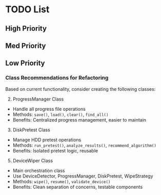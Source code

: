 # TODO List

## High Priority


## Med Priority


## Low Priority

### Class Recommendations for Refactoring

Based on current functionality, consider creating the following classes:


2. ProgressManager Class
- Handle all progress file operations
- Methods: `save()`, `load()`, `clear()`, `find_all()`
- Benefits: Centralized progress management, easier to maintain

3. DiskPretest Class
- Manage HDD pretest operations
- Methods: `run_pretest()`, `analyze_results()`, `recommend_algorithm()`
- Benefits: Isolated pretest logic, reusable


5. DeviceWiper Class
- Main orchestration class
- Use DeviceDetector, ProgressManager, DiskPretest, WipeStrategy
- Methods: `wipe()`, `resume()`, `validate_device()`
- Benefits: Clean separation of concerns, testable components

